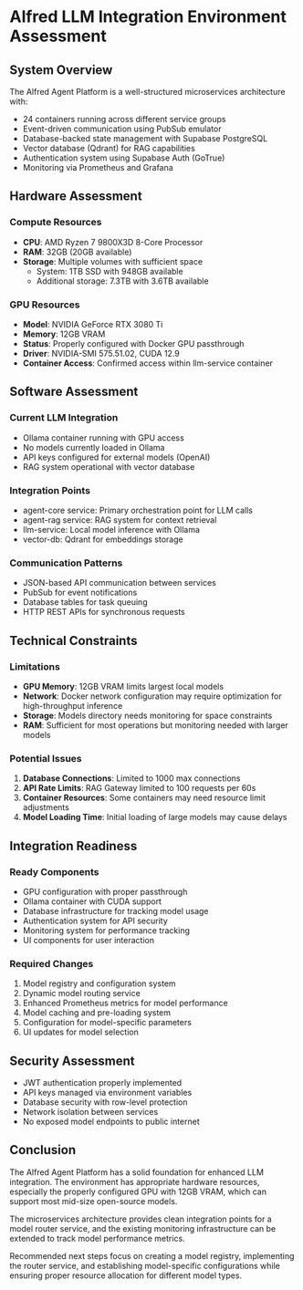 # Alfred LLM Integration Environment Assessment

## System Overview

The Alfred Agent Platform is a well-structured microservices architecture with:
- 24 containers running across different service groups
- Event-driven communication using PubSub emulator
- Database-backed state management with Supabase PostgreSQL
- Vector database (Qdrant) for RAG capabilities
- Authentication system using Supabase Auth (GoTrue)
- Monitoring via Prometheus and Grafana

## Hardware Assessment

### Compute Resources
- **CPU**: AMD Ryzen 7 9800X3D 8-Core Processor
- **RAM**: 32GB (20GB available)
- **Storage**: Multiple volumes with sufficient space
  - System: 1TB SSD with 948GB available
  - Additional storage: 7.3TB with 3.6TB available

### GPU Resources
- **Model**: NVIDIA GeForce RTX 3080 Ti
- **Memory**: 12GB VRAM
- **Status**: Properly configured with Docker GPU passthrough
- **Driver**: NVIDIA-SMI 575.51.02, CUDA 12.9
- **Container Access**: Confirmed access within llm-service container

## Software Assessment

### Current LLM Integration
- Ollama container running with GPU access
- No models currently loaded in Ollama
- API keys configured for external models (OpenAI)
- RAG system operational with vector database

### Integration Points
- agent-core service: Primary orchestration point for LLM calls
- agent-rag service: RAG system for context retrieval
- llm-service: Local model inference with Ollama
- vector-db: Qdrant for embeddings storage

### Communication Patterns
- JSON-based API communication between services
- PubSub for event notifications
- Database tables for task queuing
- HTTP REST APIs for synchronous requests

## Technical Constraints

### Limitations
- **GPU Memory**: 12GB VRAM limits largest local models
- **Network**: Docker network configuration may require optimization for high-throughput inference
- **Storage**: Models directory needs monitoring for space constraints
- **RAM**: Sufficient for most operations but monitoring needed with larger models

### Potential Issues
1. **Database Connections**: Limited to 1000 max connections
2. **API Rate Limits**: RAG Gateway limited to 100 requests per 60s
3. **Container Resources**: Some containers may need resource limit adjustments
4. **Model Loading Time**: Initial loading of large models may cause delays

## Integration Readiness

### Ready Components
- GPU configuration with proper passthrough
- Ollama container with CUDA support
- Database infrastructure for tracking model usage
- Authentication system for API security
- Monitoring system for performance tracking
- UI components for user interaction

### Required Changes
1. Model registry and configuration system
2. Dynamic model routing service
3. Enhanced Prometheus metrics for model performance
4. Model caching and pre-loading system
5. Configuration for model-specific parameters
6. UI updates for model selection

## Security Assessment

- JWT authentication properly implemented
- API keys managed via environment variables
- Database security with row-level protection
- Network isolation between services
- No exposed model endpoints to public internet

## Conclusion

The Alfred Agent Platform has a solid foundation for enhanced LLM integration. The environment has appropriate hardware resources, especially the properly configured GPU with 12GB VRAM, which can support most mid-size open-source models.

The microservices architecture provides clean integration points for a model router service, and the existing monitoring infrastructure can be extended to track model performance metrics.

Recommended next steps focus on creating a model registry, implementing the router service, and establishing model-specific configurations while ensuring proper resource allocation for different model types.
